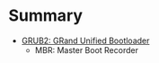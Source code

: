 # Summary

* [GRUB2: GRand Unified Bootloader](grub2_grand_unified_bootloader.md)
   * MBR: Master Boot Recorder

